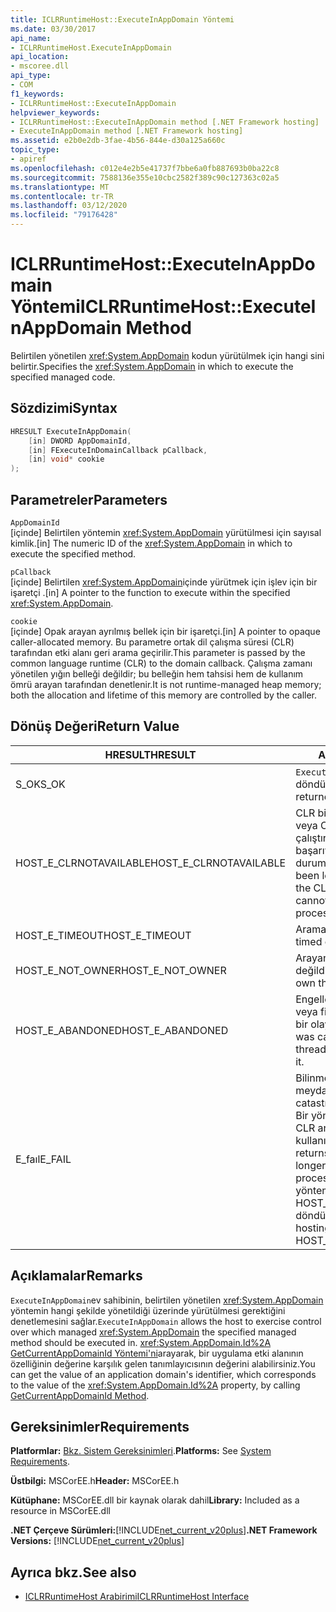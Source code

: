 ```yaml
---
title: ICLRRuntimeHost::ExecuteInAppDomain Yöntemi
ms.date: 03/30/2017
api_name:
- ICLRRuntimeHost.ExecuteInAppDomain
api_location:
- mscoree.dll
api_type:
- COM
f1_keywords:
- ICLRRuntimeHost::ExecuteInAppDomain
helpviewer_keywords:
- ICLRRuntimeHost::ExecuteInAppDomain method [.NET Framework hosting]
- ExecuteInAppDomain method [.NET Framework hosting]
ms.assetid: e2b0e2db-3fae-4b56-844e-d30a125a660c
topic_type:
- apiref
ms.openlocfilehash: c012e4e2b5e41737f7bbe6a0fb887693b0ba22c8
ms.sourcegitcommit: 7588136e355e10cbc2582f389c90c127363c02a5
ms.translationtype: MT
ms.contentlocale: tr-TR
ms.lasthandoff: 03/12/2020
ms.locfileid: "79176428"
---
```

# <a name="iclrruntimehostexecuteinappdomain-method"></a><span data-ttu-id="d07d5-102">ICLRRuntimeHost::ExecuteInAppDomain Yöntemi</span><span class="sxs-lookup"><span data-stu-id="d07d5-102">ICLRRuntimeHost::ExecuteInAppDomain Method</span></span>
<span data-ttu-id="d07d5-103">Belirtilen yönetilen <xref:System.AppDomain> kodun yürütülmek için hangi sini belirtir.</span><span class="sxs-lookup"><span data-stu-id="d07d5-103">Specifies the <xref:System.AppDomain> in which to execute the specified managed code.</span></span>  
  
## <a name="syntax"></a><span data-ttu-id="d07d5-104">Sözdizimi</span><span class="sxs-lookup"><span data-stu-id="d07d5-104">Syntax</span></span>  
  
```cpp  
HRESULT ExecuteInAppDomain(  
    [in] DWORD AppDomainId,
    [in] FExecuteInDomainCallback pCallback,
    [in] void* cookie  
);  
```  
  
## <a name="parameters"></a><span data-ttu-id="d07d5-105">Parametreler</span><span class="sxs-lookup"><span data-stu-id="d07d5-105">Parameters</span></span>  
 `AppDomainId`  
 <span data-ttu-id="d07d5-106">[içinde] Belirtilen yöntemin <xref:System.AppDomain> yürütülmesi için sayısal kimlik.</span><span class="sxs-lookup"><span data-stu-id="d07d5-106">[in] The numeric ID of the <xref:System.AppDomain> in which to execute the specified method.</span></span>  
  
 `pCallback`  
 <span data-ttu-id="d07d5-107">[içinde] Belirtilen <xref:System.AppDomain>içinde yürütmek için işlev için bir işaretçi .</span><span class="sxs-lookup"><span data-stu-id="d07d5-107">[in] A pointer to the function to execute within the specified <xref:System.AppDomain>.</span></span>  
  
 `cookie`  
 <span data-ttu-id="d07d5-108">[içinde] Opak arayan ayrılmış bellek için bir işaretçi.</span><span class="sxs-lookup"><span data-stu-id="d07d5-108">[in] A pointer to opaque caller-allocated memory.</span></span> <span data-ttu-id="d07d5-109">Bu parametre ortak dil çalışma süresi (CLR) tarafından etki alanı geri arama geçirilir.</span><span class="sxs-lookup"><span data-stu-id="d07d5-109">This parameter is passed by the common language runtime (CLR) to the domain callback.</span></span> <span data-ttu-id="d07d5-110">Çalışma zamanı yönetilen yığın belleği değildir; bu belleğin hem tahsisi hem de kullanım ömrü arayan tarafından denetlenir.</span><span class="sxs-lookup"><span data-stu-id="d07d5-110">It is not runtime-managed heap memory; both the allocation and lifetime of this memory are controlled by the caller.</span></span>  
  
## <a name="return-value"></a><span data-ttu-id="d07d5-111">Dönüş Değeri</span><span class="sxs-lookup"><span data-stu-id="d07d5-111">Return Value</span></span>  
  
|<span data-ttu-id="d07d5-112">HRESULT</span><span class="sxs-lookup"><span data-stu-id="d07d5-112">HRESULT</span></span>|<span data-ttu-id="d07d5-113">Açıklama</span><span class="sxs-lookup"><span data-stu-id="d07d5-113">Description</span></span>|  
|-------------|-----------------|  
|<span data-ttu-id="d07d5-114">S_OK</span><span class="sxs-lookup"><span data-stu-id="d07d5-114">S_OK</span></span>|<span data-ttu-id="d07d5-115">`ExecuteInAppDomain`başarıyla döndürülür.</span><span class="sxs-lookup"><span data-stu-id="d07d5-115">`ExecuteInAppDomain` returned successfully.</span></span>|  
|<span data-ttu-id="d07d5-116">HOST_E_CLRNOTAVAILABLE</span><span class="sxs-lookup"><span data-stu-id="d07d5-116">HOST_E_CLRNOTAVAILABLE</span></span>|<span data-ttu-id="d07d5-117">CLR bir işleme yüklenmedi veya CLR yönetilen kodu çalıştıramadığı veya aramayı başarıyla işleyemediği bir durumdadır.</span><span class="sxs-lookup"><span data-stu-id="d07d5-117">The CLR has not been loaded into a process, or the CLR is in a state in which it cannot run managed code or process the call successfully.</span></span>|  
|<span data-ttu-id="d07d5-118">HOST_E_TIMEOUT</span><span class="sxs-lookup"><span data-stu-id="d07d5-118">HOST_E_TIMEOUT</span></span>|<span data-ttu-id="d07d5-119">Arama zaman doldu.</span><span class="sxs-lookup"><span data-stu-id="d07d5-119">The call timed out.</span></span>|  
|<span data-ttu-id="d07d5-120">HOST_E_NOT_OWNER</span><span class="sxs-lookup"><span data-stu-id="d07d5-120">HOST_E_NOT_OWNER</span></span>|<span data-ttu-id="d07d5-121">Arayan kilidin sahibi değildir.</span><span class="sxs-lookup"><span data-stu-id="d07d5-121">The caller does not own the lock.</span></span>|  
|<span data-ttu-id="d07d5-122">HOST_E_ABANDONED</span><span class="sxs-lookup"><span data-stu-id="d07d5-122">HOST_E_ABANDONED</span></span>|<span data-ttu-id="d07d5-123">Engellenen bir iş parçacığı veya fiber üzerinde beklerken bir olay iptal edildi.</span><span class="sxs-lookup"><span data-stu-id="d07d5-123">An event was canceled while a blocked thread or fiber was waiting on it.</span></span>|  
|<span data-ttu-id="d07d5-124">E_faıl</span><span class="sxs-lookup"><span data-stu-id="d07d5-124">E_FAIL</span></span>|<span data-ttu-id="d07d5-125">Bilinmeyen bir felaket hatası meydana geldi.</span><span class="sxs-lookup"><span data-stu-id="d07d5-125">An unknown catastrophic failure occurred.</span></span> <span data-ttu-id="d07d5-126">Bir yöntem E_FAIL döndürürse, CLR artık işlem içinde kullanılabilir.</span><span class="sxs-lookup"><span data-stu-id="d07d5-126">If a method returns E_FAIL, the CLR is no longer usable within the process.</span></span> <span data-ttu-id="d07d5-127">Barındırma yöntemleri sonraki aramalar HOST_E_CLRNOTAVAILABLE döndürün.</span><span class="sxs-lookup"><span data-stu-id="d07d5-127">Subsequent calls to hosting methods return HOST_E_CLRNOTAVAILABLE.</span></span>|  
  
## <a name="remarks"></a><span data-ttu-id="d07d5-128">Açıklamalar</span><span class="sxs-lookup"><span data-stu-id="d07d5-128">Remarks</span></span>  
 <span data-ttu-id="d07d5-129">`ExecuteInAppDomain`ev sahibinin, belirtilen yönetilen <xref:System.AppDomain> yöntemin hangi şekilde yönetildiği üzerinde yürütülmesi gerektiğini denetlemesini sağlar.</span><span class="sxs-lookup"><span data-stu-id="d07d5-129">`ExecuteInAppDomain` allows the host to exercise control over which managed <xref:System.AppDomain> the specified managed method should be executed in.</span></span> <span data-ttu-id="d07d5-130"><xref:System.AppDomain.Id%2A> [GetCurrentAppDomainId Yöntemi'ni](../../../../docs/framework/unmanaged-api/hosting/iclrruntimehost-getcurrentappdomainid-method.md)arayarak, bir uygulama etki alanının özelliğinin değerine karşılık gelen tanımlayıcısının değerini alabilirsiniz.</span><span class="sxs-lookup"><span data-stu-id="d07d5-130">You can get the value of an application domain's identifier, which corresponds to the value of the <xref:System.AppDomain.Id%2A> property, by calling [GetCurrentAppDomainId Method](../../../../docs/framework/unmanaged-api/hosting/iclrruntimehost-getcurrentappdomainid-method.md).</span></span>  
  
## <a name="requirements"></a><span data-ttu-id="d07d5-131">Gereksinimler</span><span class="sxs-lookup"><span data-stu-id="d07d5-131">Requirements</span></span>  
 <span data-ttu-id="d07d5-132">**Platformlar:** [Bkz. Sistem Gereksinimleri](../../../../docs/framework/get-started/system-requirements.md).</span><span class="sxs-lookup"><span data-stu-id="d07d5-132">**Platforms:** See [System Requirements](../../../../docs/framework/get-started/system-requirements.md).</span></span>  
  
 <span data-ttu-id="d07d5-133">**Üstbilgi:** MSCorEE.h</span><span class="sxs-lookup"><span data-stu-id="d07d5-133">**Header:** MSCorEE.h</span></span>  
  
 <span data-ttu-id="d07d5-134">**Kütüphane:** MSCorEE.dll bir kaynak olarak dahil</span><span class="sxs-lookup"><span data-stu-id="d07d5-134">**Library:** Included as a resource in MSCorEE.dll</span></span>  
  
 <span data-ttu-id="d07d5-135">**.NET Çerçeve Sürümleri:**[!INCLUDE[net_current_v20plus](../../../../includes/net-current-v20plus-md.md)]</span><span class="sxs-lookup"><span data-stu-id="d07d5-135">**.NET Framework Versions:** [!INCLUDE[net_current_v20plus](../../../../includes/net-current-v20plus-md.md)]</span></span>  
  
## <a name="see-also"></a><span data-ttu-id="d07d5-136">Ayrıca bkz.</span><span class="sxs-lookup"><span data-stu-id="d07d5-136">See also</span></span>

- [<span data-ttu-id="d07d5-137">ICLRRuntimeHost Arabirimi</span><span class="sxs-lookup"><span data-stu-id="d07d5-137">ICLRRuntimeHost Interface</span></span>](../../../../docs/framework/unmanaged-api/hosting/iclrruntimehost-interface.md)
